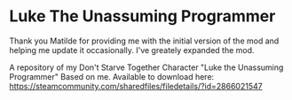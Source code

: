 # Luke The Unassuming Programmer
Thank you Matilde for providing me with the initial version of the mod and helping me update it occasionally.
I've greately expanded the mod.

A repository of my Don't Starve Together Character "Luke the Unassuming Programmer" Based on me. Available to download here: https://steamcommunity.com/sharedfiles/filedetails/?id=2866021547
